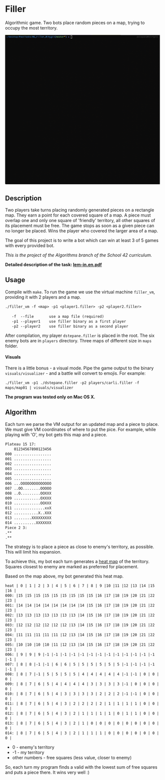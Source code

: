 # Filler

Algorithmic game. Two bots place random pieces on a map, trying to occupy the most territory.

![](filler_demo.gif)

## Description

Two players take turns placing randomly generated pieces on a rectangle map. They earn a point for each covered square of a map. A piece must overlap one and only one square of 'friendly' territory, all other squares of its placement must be free. The game stops as soon as a given piece can no longer be placed. Wins the player who covered the larger area of a map.

The goal of this project is to write a bot which can win at least 3 of 5 games with every provided bot.

*This is the project of the Algorithms branch of the School 42 curriculum.*

**Detailed description of the task: [lem-in.en.pdf](https://github.com/dstepanets/Lem_in/blob/master/lem-in.en.pdf)**

## Usage

Compile with `make`. To run the game we use the virtual machine `filler_vm`, providing it with 2 players and a map.

```
./filler_vm -f <map> -p1 <player1.filler> -p2 <player2.filler>

   -f  --file		use a map file (required)
   -p1 --player1	use filler binary as a first player
   -p2 --player2	use filler binary as a second player

```

After compilation, my player `dstepane.filler` is placed in the root. The six enemy bots are in `players` directory. Three maps of different size in `maps` folder.

#### Visuals

There is a little bonus - a visual mode. Pipe the game output to the binary `visuals/visualizer` - and a battle will convert to emojis. For example:

```
./filler_vm -p1 ./dstepane.filler -p2 players/carli.filler -f maps/map01 | visuals/visualizer
```

**The program was tested only on Mac OS X.**

## Algorithm

Each turn we parse the VM output for an updated map and a piece to place. We must give VM coordinates of where to put the pice.  For example, while playing with 'O', my bot gets this map and a piece.

```
Plateau 15 17:
    01234567890123456
000 .................
001 .................
002 .................
003 .................
004 .................
005 .................
006 ...OOOOOOOOOOOOOO
007 ..OO........OOOOO
008 ..O.........OOXXX
009 ............OXXXX
010 ............OOXXX
011 ..............xxX
012 ...........X..XXX
013 ........XXXXXXXXX
014 ..........XXXXXXX
Piece 2 3:
.**
.**
```

The strategy is to place a piece as close to enemy's territory, as possible. This will limit his expansion.

To achieve this, my bot each turn generates a [heat map](https://en.wikipedia.org/wiki/Heat_map) of the territory. Squares closest to enemy are marked as preferred for placement.

Based on the map above, my bot generated this heat map. 

```
heat | 0 | 1 | 2 | 3 | 4 | 5 | 6 | 7 | 8 | 9 |10 |11 |12 |13 |14 |15 |16 |
000: |15 |15 |15 |15 |15 |15 |15 |15 |15 |16 |17 |18 |19 |20 |21 |22 |23 |
001: |14 |14 |14 |14 |14 |14 |14 |14 |15 |16 |17 |18 |19 |20 |21 |22 |23 |
002: |13 |13 |13 |13 |13 |13 |13 |14 |15 |16 |17 |18 |19 |20 |21 |22 |23 |
003: |12 |12 |12 |12 |12 |12 |13 |14 |15 |16 |17 |18 |19 |20 |21 |22 |23 |
004: |11 |11 |11 |11 |11 |12 |13 |14 |15 |16 |17 |18 |19 |20 |21 |22 |23 |
005: |10 |10 |10 |10 |11 |12 |13 |14 |15 |16 |17 |18 |19 |20 |21 |22 |23 |
006: | 9 | 9 | 9 |-1 |-1 |-1 |-1 |-1 |-1 |-1 |-1 |-1 |-1 |-1 |-1 |-1 |-1 |
007: | 8 | 8 |-1 |-1 | 6 | 6 | 5 | 5 | 5 | 5 | 5 | 5 |-1 |-1 |-1 |-1 |-1 |
008: | 8 | 7 |-1 | 5 | 5 | 5 | 5 | 4 | 4 | 4 | 4 | 4 |-1 |-1 | 0 | 0 | 0 |
009: | 8 | 7 | 6 | 5 | 4 | 4 | 4 | 4 | 3 | 3 | 3 | 3 |-1 | 0 | 0 | 0 | 0 |
010: | 8 | 7 | 6 | 5 | 4 | 3 | 3 | 3 | 3 | 2 | 2 | 2 |-1 |-1 | 0 | 0 | 0 |
011: | 8 | 7 | 6 | 5 | 4 | 3 | 2 | 2 | 2 | 2 | 1 | 1 | 1 | 1 | 0 | 0 | 0 |
012: | 8 | 7 | 6 | 5 | 4 | 3 | 2 | 1 | 1 | 1 | 1 | 0 | 1 | 1 | 0 | 0 | 0 |
013: | 8 | 7 | 6 | 5 | 4 | 3 | 2 | 1 | 0 | 0 | 0 | 0 | 0 | 0 | 0 | 0 | 0 |
014: | 8 | 7 | 6 | 5 | 4 | 3 | 2 | 1 | 1 | 1 | 0 | 0 | 0 | 0 | 0 | 0 | 0 |
```
* 0 - enemy's territory 
* -1 - my territory 
* other numbers - free squares (less value, closer to enemy)

So, each turn my program finds a valid with the lowest sum of free squares and puts a piece there. It wins very well :)
